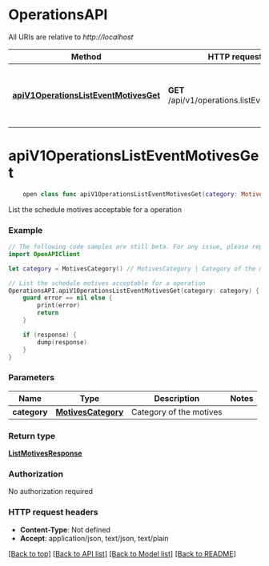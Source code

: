 # OperationsAPI

All URIs are relative to *http://localhost*

Method | HTTP request | Description
------------- | ------------- | -------------
[**apiV1OperationsListEventMotivesGet**](OperationsAPI.md#apiv1operationslisteventmotivesget) | **GET** /api/v1/operations.listEventMotives | List the schedule motives acceptable for a operation


# **apiV1OperationsListEventMotivesGet**
```swift
    open class func apiV1OperationsListEventMotivesGet(category: MotivesCategory, completion: @escaping (_ data: ListMotivesResponse?, _ error: Error?) -> Void)
```

List the schedule motives acceptable for a operation

### Example 
```swift
// The following code samples are still beta. For any issue, please report via http://github.com/OpenAPITools/openapi-generator/issues/new
import OpenAPIClient

let category = MotivesCategory() // MotivesCategory | Category of the motives

// List the schedule motives acceptable for a operation
OperationsAPI.apiV1OperationsListEventMotivesGet(category: category) { (response, error) in
    guard error == nil else {
        print(error)
        return
    }

    if (response) {
        dump(response)
    }
}
```

### Parameters

Name | Type | Description  | Notes
------------- | ------------- | ------------- | -------------
 **category** | [**MotivesCategory**](.md) | Category of the motives | 

### Return type

[**ListMotivesResponse**](ListMotivesResponse.md)

### Authorization

No authorization required

### HTTP request headers

 - **Content-Type**: Not defined
 - **Accept**: application/json, text/json, text/plain

[[Back to top]](#) [[Back to API list]](../README.md#documentation-for-api-endpoints) [[Back to Model list]](../README.md#documentation-for-models) [[Back to README]](../README.md)

